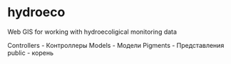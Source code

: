 # hydroeco
Web GIS for working with hydroecoligical monitoring data

Controllers - Контроллеры
Models - Модели
Pigments - Представления
public - корень
